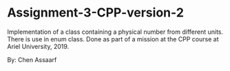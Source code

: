 # Assignment-3-CPP-version-2
Implementation of a class containing a physical number from different units. There is use in enum class.
Done as part of a mission at the CPP course at Ariel University, 2019. 

By: Chen Assaarf
